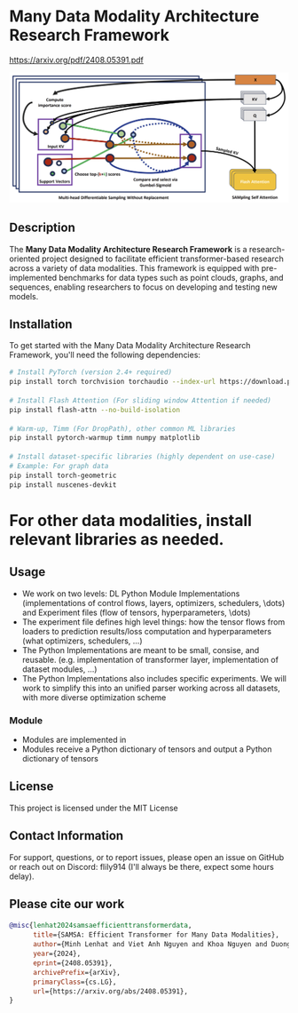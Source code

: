 # Many Data Modality Architecture Research Framework

https://arxiv.org/pdf/2408.05391.pdf

![SAMSA](SAMSA.png)

## Description
The **Many Data Modality Architecture Research Framework** is a research-oriented project designed to facilitate efficient transformer-based research across a variety of data modalities. This framework is equipped with pre-implemented benchmarks for data types such as point clouds, graphs, and sequences, enabling researchers to focus on developing and testing new models.

## Installation

To get started with the Many Data Modality Architecture Research Framework, you'll need the following dependencies:

```bash
# Install PyTorch (version 2.4+ required)
pip install torch torchvision torchaudio --index-url https://download.pytorch.org/whl/cu124

# Install Flash Attention (For sliding window Attention if needed)
pip install flash-attn --no-build-isolation

# Warm-up, Timm (For DropPath), other common ML libraries
pip install pytorch-warmup timm numpy matplotlib

# Install dataset-specific libraries (highly dependent on use-case)
# Example: For graph data
pip install torch-geometric
pip install nuscenes-devkit
```

# For other data modalities, install relevant libraries as needed.

## Usage
- We work on two levels: DL Python Module Implementations (implementations of control flows, layers, optimizers, schedulers, \dots) and Experiment files (flow of tensors, hyperparameters, \dots)
- The experiment file defines high level things: how the tensor flows from loaders to prediction results/loss computation and hyperparameters (what optimizers, schedulers, ...)
- The Python Implementations are meant to be small, consise, and reusable. (e.g. implementation of transformer layer, implementation of dataset modules, ...)
- The Python Implementations also includes specific experiments. We will work to simplify this into an unified parser working across all datasets, with more diverse optimization scheme

### Module
- Modules are implemented in
- Modules receive a Python dictionary of tensors and output a Python dictionary of tensors

## License
This project is licensed under the MIT License 

## Contact Information
For support, questions, or to report issues, please open an issue on GitHub or reach out on Discord: flily914 (I'll always be there, expect some hours delay).

## Please cite our work

```bibtex
@misc{lenhat2024samsaefficienttransformerdata,
      title={SAMSA: Efficient Transformer for Many Data Modalities}, 
      author={Minh Lenhat and Viet Anh Nguyen and Khoa Nguyen and Duong Duc Hieu and Dao Huu Hung and Truong Son Hy},
      year={2024},
      eprint={2408.05391},
      archivePrefix={arXiv},
      primaryClass={cs.LG},
      url={https://arxiv.org/abs/2408.05391}, 
}
```
